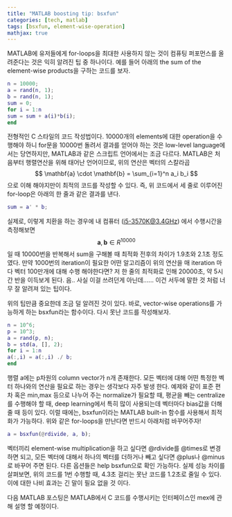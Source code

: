 ```yaml
---
title: "MATLAB boosting tip: bsxfun"
categories: [tech, matlab]
tags: [bsxfun, element-wise-operation]
mathjax: true
---
```


MATLAB에 유저들에게 for-loops을 최대한 사용하지 않는 것이 컴퓨팅 퍼포먼스를 올려준다는 것은 익히 알려진 팁 중 하나이다. 예를 들어 아래의 the sum of the element-wise products을 구하는 코드를 보자.

```matlab
n = 10000;
a = rand(n, 1);
b = rand(n, 1);
sum = 0;
for i = 1:n
sum = sum + a(i)*b(i);
end
```

전형적인 C 스타일의 코드 작성법이다. 10000개의 elements에 대한 operation을 수행해야 하니 for문을 10000번 돌려서 결과를 얻어야 하는 것은 low-level language에서는 당연하지만, MATLAB과 같은 스크립트 언어에서는 조금 다르다. MATLAB은 처음부터 행렬연산을 위해 태어난 언어이므로, 위의 연산은 벡터의 스칼라곱 $$ \mathbf{a} \cdot \mathbf{b} = \sum_{i=1}^n a_i b_i $$ 으로 이해 해야지만이 최적의 코드를 작성할 수 있다. 즉, 위 코드에서 세 줄로 이루어진 for-loop은 아래의 한 줄과 같은 결과를 낸다.

```matlab
sum = a' * b;
```

실제로, 이렇게 치환을 하는 경우에 내 컴퓨터 (i5-3570K@3.4GHz) 에서 수행시간을 측정해보면 $$ \mathbf{a}, \mathbf{b} \in R^{10000} $$ 일 때 10000번을 반복해서 sum을 구해볼 때 최적화 전후의 차이가 1.9초와 2.1초 정도였다. 만약 1000번의 iteration이 필요한 어떤 알고리즘이 위의 연산을 매 iteration 마다 벡터 100만개에 대해 수행 해야한다면? 저 한 줄의 최적화로 인해 20000초, 약 5시간 반을 이득보게 된다. 음.. 사실 이걸 쓰려던게 아닌데...... 이건 서두에 말한 것 처럼 너무 잘 알려져 있는 팁이다.

위의 팁만큼 중요한데 조금 덜 알려진 것이 있다. 바로, vector-wise operations를 가능하게 하는 bsxfun라는 함수이다. 다시 못난 코드를 작성해보자.

```matlab
n = 10^6;
p = 10^3;
a = rand(p, n);
b = std(a, [], 2);
for i = 1:n
a(:,i) = a(:,i) ./ b;
end
```

행렬 a에는 p차원의 column vector가 n개 존재한다. 모든 벡터에 대해 어떤 특정한 벡터 하나와의 연산을 필요로 하는 경우는 생각보다 자주 발생 한다. 예제와 같이 표준 편차 혹은 min,max 등으로 나누어 주는 normalize가 필요할 때, 평균을 빼는 centralize를 수행해야 할 때, deep learning에서 특히 많이 사용되는데 벡터마다 bias값을 더해줄 때 등이 있다. 이럴 때에는, bsxfun이라는 MATLAB built-in 함수를 사용해서 최적화가 가능하다. 위와 같은 for-loops을 만난다면 반드시 아래처럼 바꾸어주자!

```matlab
a = bsxfun(@rdivide, a, b);
```

벡터끼리 element-wise multiplication을 하고 싶다면 @rdivide를 @times로 변경하면 되고, 모든 벡터에 대해서 하나의 벡터를 더하거나 빼고 싶다면 @plus나 @minus로 바꾸어 주면 된다. 다른 옵션들은 help bsxfun으로 확인 가능하다. 실제 성능 차이를 살펴보면, 위의 코드를 1번 수행할 때, 4.3초 걸리는 못난 코드를 1.2초로 줄일 수 있다. 이에 대한 나비 효과는 긴 말이 필요 없을 것 이다.

다음 MATLAB 포스팅은 MATLAB에서 C 코드를 수행시키는 인터페이스인 mex에 관해 설명 할 예정이다.
